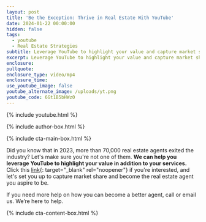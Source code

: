 ```yaml
---
layout: post
title: 'Be the Exception: Thrive in Real Estate With YouTube'
date: 2024-01-22 00:00:00
hidden: false
tags:
  - youtube
  - Real Estate Strategies
subtitle: Leverage YouTube to highlight your value and capture market share.
excerpt: Leverage YouTube to highlight your value and capture market share.
enclosure:
pullquote:
enclosure_type: video/mp4
enclosure_time:
use_youtube_image: false
youtube_alternate_image: /uploads/yt.png
youtube_code: 6Gt1B5bHWz0
---
```

{% include youtube.html %}

{% include author-box.html %}

{% include cta-main-box.html %}

Did you know that in 2023, more than 70,000 real estate agents exited the industry? Let's make sure you're not one of them. **We can help you leverage YouTube to highlight your value in addition to your services.** Click this [link](https://form.jotform.com/233515972167159){: target="_blank" rel="noopener"} if you're interested, and let's set you up to capture market share and become the real estate agent you aspire to be.

If you need more help on how you can become a better agent, call or email us. We’re here to help.

{% include cta-content-box.html %}